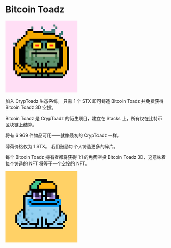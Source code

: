 # Bitcoin Toadz


![djsin](djsin.png)

<p>加入 CrypToadz 生态系统。 只需 1 个 STX 即可铸造 Bitcoin Toadz 并免费获得 Bitcoin Toadz 3D 空投。</p><p>Bitcoin Toadz 是 CrypToadz 的衍生项目，建立在 Stacks 上，所有权在比特币区块链上结算。</p><p> 将有 6 969 件物品可用——就像最初的 CrypToadz 一样。</p><p>薄荷价格仅为 1 STX。 我们鼓励每个人铸造更多的碎片。</p><p>每个 Bitcoin Toadz 持有者都将获得 1:1 的免费空投 Bitcoin Toadz 3D，这意味着每个铸造的 NFT 将等于一个空投的 NFT。</p>



![下载](下载.png)
